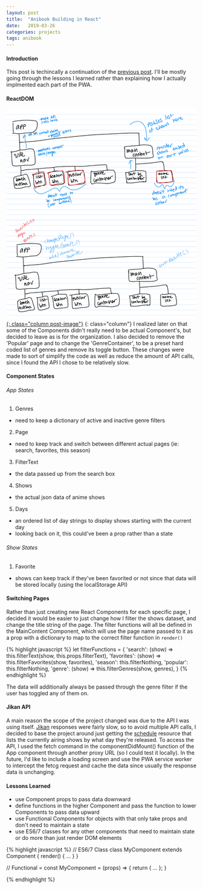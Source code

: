 ```yaml
---
layout: post
title:  "Anibook Building in React"
date:   2019-03-26
categories: projects
tags: anibook
---
```



#### Introduction
This post is techincally a continuation of the [previous post](/blog/projects/anibook-overview).  I'll be mostly going through the lessons I learned rather than explaining how I actually implmented each part of the PWA.

#### ReactDOM
[![ReactDom](/assets/images/anibook_reactdom.png){: class="column post-image"}](/assets/images/anibook_reactdom.png)
{: class="column"}
I realized later on that some of the Components didn't really need to be actual Component's, but decided to leave as is for the organization.  I also decided to remove the 'Popular' page and to change the 'GenreContainer', to be a preset hard coded list of genres and remove its toggle button.  These changes were made to sort of simplify the code as well as reduce the amount of API calls, since I found the API I chose to be relatively slow.

#### Component States

###### App States
1. Genres
* need to keep a dictionary of active and inactive genre filters
2. Page
* need to keep track and switch between different actual pages (ie: search, favorites, this season)
3. FilterText
* the data passed up from the search box
4. Shows
* the actual json data of anime shows
5. Days
* an ordered list of day strings to display shows starting with the current day
* looking back on it, this could've been a prop rather than a state

###### Show States
1. Favorite
* shows can keep track if they've been favorited or not since that data will be stored locally (using the localStorage API)

#### Switching Pages
Rather than just creating new React Components for each specific page, I decided it would be easier to just change how I filter the shows dataset, and change the title string of the page.  The filter functions will all be defined in the MainContent Component, which will use the page name passed to it as a prop with a dictionary to map to the correct filter function in `render()`

{% highlight javascript %}
let filterFunctions = {
    'search': (show) => this.filterText(show, this.props.filterText),
    'favorites': (show) => this.filterFavorites(show, favorites),
    'season': this.filterNothing,
    'popular': this.filterNothing,
    'genre': (show) => this.filterGenres(show, genres),
}
{% endhighlight %}

The data will additionally always be passed through the genre filter if the user has toggled any of them on.

#### Jikan API
A main reason the scope of the project changed was due to the API I was using itself.  [Jikan](https://jikan.docs.apiary.io/) responses were fairly slow, so to avoid multiple API calls, I decided to base the project around just getting the [schedule](https://jikan.docs.apiary.io/#reference/0/schedule) resource that lists the currently airing shows by what day they're released.  To access the API, I used the fetch command in the componentDidMount() function of the App component through another proxy URL (so I could test it locally).  In the future, I'd like to include a loading screen and use the PWA service worker to intercept the fetcg request and cache the data since usually the response data is unchanging.

#### Lessons Learned
* use Component props to pass data downward
* define functions in the higher Component and pass the function to lower Components to pass data upward
* use Functional Components for objects with that only take props and don't need to maintain a state
* use ES6/7 classes for any other components that need to maintain state or do more than just render DOM elements

{% highlight javascript %}
// ES6/7 Class
class MyComponent extends Component {
  render() {
    ...
  }
}

// Functional =
const MyComponent = (props) => {
  return {
    ...
  };
}

{% endhighlight %}